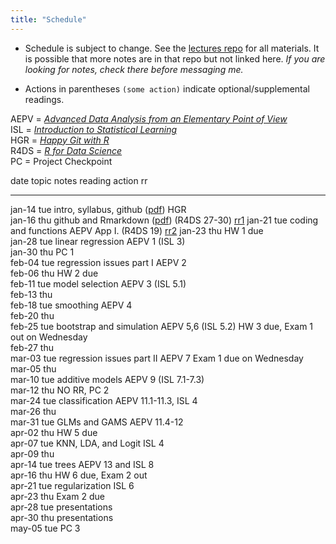 ```yaml
---
title: "Schedule"
---
```





* Schedule is subject to change. See the [lectures repo](https://github.com/stats-432sp2018/lectures) for all materials. It is possible that more notes are in that repo but not linked here. _If you are looking for notes, check there before messaging me._  

* Actions in parentheses `(some action)` indicate optional/supplemental readings.

AEPV = [_Advanced Data Analysis from an Elementary Point of View_](http://www.stat.cmu.edu/~cshalizi/ADAfaEPoV/ADAfaEPoV.pdf)  
ISL = [_Introduction to Statistical Learning_](http://www-bcf.usc.edu/~gareth/ISL/)  
HGR = [_Happy Git with R_](http://happygitwithr.com/)  
R4DS = [_R for Data Science_](http://r4ds.had.co.nz)  
PC = Project Checkpoint


date         topic                       notes                                                                                           reading                 action                              rr                                                     
-----------  --------------------------  ----------------------------------------------------------------------------------------------  ----------------------  ----------------------------------  -------------------------------------------------------
jan-14 tue   intro, syllabus, github     (<a href=https://raw.githubusercontent.com/stats-432sp2020/lectures/master/lec01.pdf>pdf</a>)   HGR                                                                                                                
jan-16 thu   github and Rmarkdown        (<a href=https://raw.githubusercontent.com/stats-432sp2020/lectures/master/lec02.pdf>pdf</a>)   (R4DS 27-30)                                                <a href=https://github.com/stats-432sp2020/ic1>rr1</a> 
jan-21 tue   coding and functions                                                                                                        AEPV App I. (R4DS 19)                                       <a href=https://github.com/stats-432sp2020/rr2>rr2</a> 
jan-23 thu                                                                                                                                                       HW 1 due                                                                                   
jan-28 tue   linear regression                                                                                                           AEPV 1 (ISL 3)                                                                                                     
jan-30 thu                                                                                                                                                       PC 1                                                                                       
feb-04 tue   regression issues part I                                                                                                    AEPV 2                                                                                                             
feb-06 thu                                                                                                                                                       HW 2 due                                                                                   
feb-11 tue   model selection                                                                                                             AEPV 3 (ISL 5.1)                                                                                                   
feb-13 thu                                                                                                                                                                                                                                                  
feb-18 tue   smoothing                                                                                                                   AEPV 4                                                                                                             
feb-20 thu                                                                                                                                                                                                                                                  
feb-25 tue   bootstrap and simulation                                                                                                    AEPV 5,6 (ISL 5.2)      HW 3 due, Exam 1 out on Wednesday                                                          
feb-27 thu                                                                                                                                                                                                                                                  
mar-03 tue   regression issues part II                                                                                                   AEPV 7                  Exam 1 due on Wednesday                                                                    
mar-05 thu                                                                                                                                                                                                                                                  
mar-10 tue   additive models                                                                                                             AEPV 9 (ISL 7.1-7.3)                                                                                               
mar-12 thu                                                                                                                                                       NO RR, PC 2                                                                                
mar-24 tue   classification                                                                                                              AEPV 11.1-11.3, ISL 4                                                                                              
mar-26 thu                                                                                                                                                                                                                                                  
mar-31 tue   GLMs and GAMS                                                                                                               AEPV 11.4-12                                                                                                       
apr-02 thu                                                                                                                                                       HW 5 due                                                                                   
apr-07 tue   KNN, LDA, and Logit                                                                                                         ISL 4                                                                                                              
apr-09 thu                                                                                                                                                                                                                                                  
apr-14 tue   trees                                                                                                                       AEPV 13 and ISL 8                                                                                                  
apr-16 thu                                                                                                                                                       HW 6 due, Exam 2 out                                                                       
apr-21 tue   regularization                                                                                                              ISL 6                                                                                                              
apr-23 thu                                                                                                                                                       Exam 2 due                                                                                 
apr-28 tue                                                                                                                                                       presentations                                                                              
apr-30 thu                                                                                                                                                       presentations                                                                              
may-05 tue                                                                                                                                                       PC 3                                                                                       
